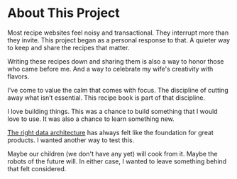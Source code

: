 # About This Project

Most recipe websites feel noisy and transactional. They interrupt more than they invite. This project began as a personal response to that. A quieter way to keep and share the recipes that matter.

Writing these recipes down and sharing them is also a way to honor those who came before me. And a way to celebrate my wife's creativity with flavors.

I’ve come to value the calm that comes with focus. The discipline of cutting away what isn’t essential. This recipe book is part of that discipline.

I love building things. This was a chance to build something that I would love to use. It was also a chance to learn something new.

[The right data architecture](https://github.com/makto-toruk/recipe-architect) has always felt like the foundation for great products. I wanted another way to test this.

Maybe our children (we don't have any yet) will cook from it. Maybe the robots of the future will. In either case, I wanted to leave something behind that felt considered.
